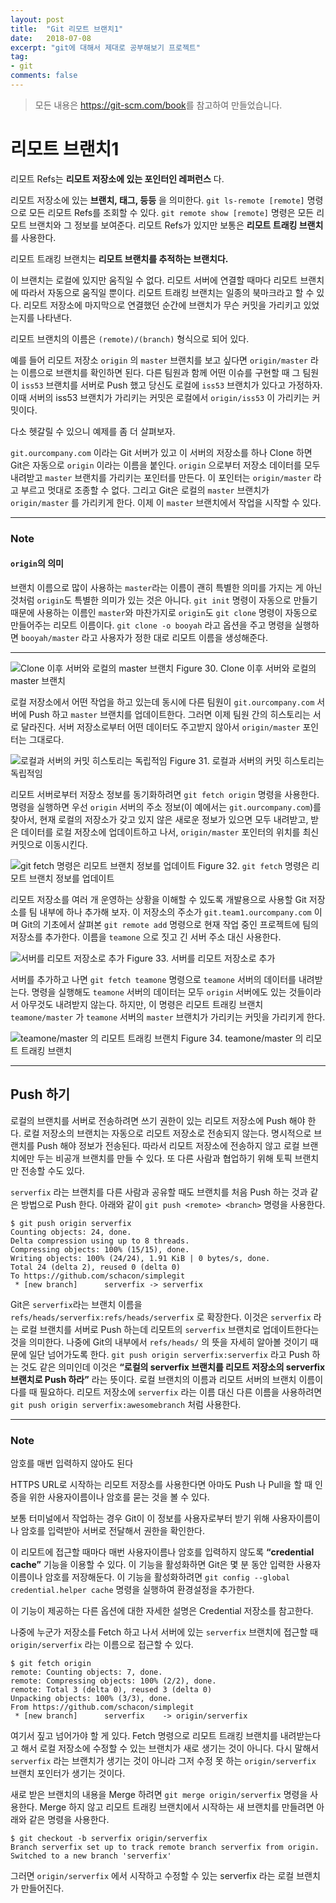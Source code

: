 ```yaml
---
layout: post
title:  "Git 리모트 브랜치1"
date:   2018-07-08
excerpt: "git에 대해서 제대로 공부해보기 프로젝트"
tag:
- git
comments: false
---
```


> 모든 내용은 <https://git-scm.com/book>를 참고하여 만들었습니다.

**리모트 브랜치1**
===

리모트 Refs는 **리모트 저장소에 있는 포인터인 레퍼런스** 다. 

리모트 저장소에 있는 **브랜치, 태그, 등등** 을 의미한다. `git ls-remote [remote]` 명령으로 모든 리모트 Refs를 조회할 수 있다. `git remote show [remote]` 명령은 모든 리모트 브랜치와 그 정보를 보여준다. 리모트 Refs가 있지만 보통은 **리모트 트래킹 브랜치**를 사용한다.

리모트 트래킹 브랜치는 **리모트 브랜치를 추적하는 브랜치다.**

이 브랜치는 로컬에 있지만 움직일 수 없다. 리모트 서버에 연결할 때마다 리모트 브랜치에 따라서 자동으로 움직일 뿐이다. 리모트 트래킹 브랜치는 일종의 북마크라고 할 수 있다. 리모트 저장소에 마지막으로 연결했던 순간에 브랜치가 무슨 커밋을 가리키고 있었는지를 나타낸다.

리모트 브랜치의 이름은 `(remote)/(branch)` 형식으로 되어 있다. 

예를 들어 리모트 저장소 `origin` 의 `master` 브랜치를 보고 싶다면 `origin/master` 라는 이름으로 브랜치를 확인하면 된다. 다른 팀원과 함께 어떤 이슈를 구현할 때 그 팀원이 `iss53` 브랜치를 서버로 Push 했고 당신도 로컬에 `iss53` 브랜치가 있다고 가정하자. 이때 서버의 iss53 브랜치가 가리키는 커밋은 로컬에서 `origin/iss53` 이 가리키는 커밋이다.

다소 헷갈릴 수 있으니 예제를 좀 더 살펴보자.

`git.ourcompany.com` 이라는 Git 서버가 있고 이 서버의 저장소를 하나 Clone 하면 Git은 자동으로 `origin` 이라는 이름을 붙인다. `origin` 으로부터 저장소 데이터를 모두 내려받고 `master` 브랜치를 가리키는 포인터를 만든다. 이 포인터는 `origin/master` 라고 부르고 멋대로 조종할 수 없다. 그리고 Git은 로컬의 `master` 브랜치가 `origin/master` 를 가리키게 한다. 이제 이 `master` 브랜치에서 작업을 시작할 수 있다.

---

### Note

#### `origin`의 의미

브랜치 이름으로 많이 사용하는 `master`라는 이름이 괜히 특별한 의미를 가지는 게 아닌 것처럼 `origin`도 특별한 의미가 있는 것은 아니다. `git init` 명령이 자동으로 만들기 때문에 사용하는 이름인 `master`와 마찬가지로 `origin`도 `git clone` 명령이 자동으로 만들어주는 리모트 이름이다. `git clone -o booyah` 라고 옵션을 주고 명령을 실행하면 `booyah/master` 라고 사용자가 정한 대로 리모트 이름을 생성해준다.

---

![Clone 이후 서버와 로컬의 master 브랜치](https://git-scm.com/book/en/v2/images/remote-branches-1.png)
Figure 30. Clone 이후 서버와 로컬의 master 브랜치

로컬 저장소에서 어떤 작업을 하고 있는데 동시에 다른 팀원이 `git.ourcompany.com` 서버에 Push 하고 `master` 브랜치를 업데이트한다. 그러면 이제 팀원 간의 히스토리는 서로 달라진다. 서버 저장소로부터 어떤 데이터도 주고받지 않아서 `origin/master` 포인터는 그대로다.

![로컬과 서버의 커밋 히스토리는 독립적임](https://git-scm.com/book/en/v2/images/remote-branches-2.png)
Figure 31. 로컬과 서버의 커밋 히스토리는 독립적임

리모트 서버로부터 저장소 정보를 동기화하려면 `git fetch origin` 명령을 사용한다. 명령을 실행하면 우선 `origin` 서버의 주소 정보(이 예에서는 `git.ourcompany.com`)를 찾아서, 현재 로컬의 저장소가 갖고 있지 않은 새로운 정보가 있으면 모두 내려받고, 받은 데이터를 로컬 저장소에 업데이트하고 나서, `origin/master` 포인터의 위치를 최신 커밋으로 이동시킨다.

![`git fetch` 명령은 리모트 브랜치 정보를 업데이트](https://git-scm.com/book/en/v2/images/remote-branches-3.png)
Figure 32. `git fetch` 명령은 리모트 브랜치 정보를 업데이트

리모트 저장소를 여러 개 운영하는 상황을 이해할 수 있도록 개발용으로 사용할 Git 저장소를 팀 내부에 하나 추가해 보자. 이 저장소의 주소가 `git.team1.ourcompany.com` 이며 Git의 기초에서 살펴본 `git remote add` 명령으로 현재 작업 중인 프로젝트에 팀의 저장소를 추가한다. 이름을 `teamone` 으로 짓고 긴 서버 주소 대신 사용한다.

![서버를 리모트 저장소로 추가](https://git-scm.com/book/en/v2/images/remote-branches-4.png)
Figure 33. 서버를 리모트 저장소로 추가

서버를 추가하고 나면 `git fetch teamone` 명령으로 `teamone` 서버의 데이터를 내려받는다. 명령을 실행해도 `teamone` 서버의 데이터는 모두 `origin` 서버에도 있는 것들이라서 아무것도 내려받지 않는다. 하지만, 이 명령은 리모트 트래킹 브랜치 `teamone/master` 가 `teamone` 서버의 `master` 브랜치가 가리키는 커밋을 가리키게 한다.

![`teamone/master` 의 리모트 트래킹 브랜치](https://git-scm.com/book/en/v2/images/remote-branches-5.png)
Figure 34. teamone/master 의 리모트 트래킹 브랜치

---

## Push 하기

로컬의 브랜치를 서버로 전송하려면 쓰기 권한이 있는 리모트 저장소에 Push 해야 한다. 로컬 저장소의 브랜치는 자동으로 리모트 저장소로 전송되지 않는다. 명시적으로 브랜치를 Push 해야 정보가 전송된다. 따라서 리모트 저장소에 전송하지 않고 로컬 브랜치에만 두는 비공개 브랜치를 만들 수 있다. 또 다른 사람과 협업하기 위해 토픽 브랜치만 전송할 수도 있다.

`serverfix` 라는 브랜치를 다른 사람과 공유할 때도 브랜치를 처음 Push 하는 것과 같은 방법으로 Push 한다. 아래와 같이 `git push <remote> <branch>` 명령을 사용한다.

```
$ git push origin serverfix
Counting objects: 24, done.
Delta compression using up to 8 threads.
Compressing objects: 100% (15/15), done.
Writing objects: 100% (24/24), 1.91 KiB | 0 bytes/s, done.
Total 24 (delta 2), reused 0 (delta 0)
To https://github.com/schacon/simplegit
 * [new branch]      serverfix -> serverfix
```

Git은 `serverfix`라는 브랜치 이름을 `refs/heads/serverfix:refs/heads/serverfix` 로 확장한다. 이것은 `serverfix` 라는 로컬 브랜치를 서버로 Push 하는데 리모트의 `serverfix` 브랜치로 업데이트한다는 것을 의미한다. 나중에 Git의 내부에서 `refs/heads/` 의 뜻을 자세히 알아볼 것이기 때문에 일단 넘어가도록 한다. `git push origin serverfix:serverfix` 라고 Push 하는 것도 같은 의미인데 이것은 **“로컬의 serverfix 브랜치를 리모트 저장소의 serverfix 브랜치로 Push 하라”** 라는 뜻이다. 로컬 브랜치의 이름과 리모트 서버의 브랜치 이름이 다를 때 필요하다. 리모트 저장소에 `serverfix` 라는 이름 대신 다른 이름을 사용하려면 `git push origin serverfix:awesomebranch` 처럼 사용한다.

---

### Note

암호를 매번 입력하지 않아도 된다

HTTPS URL로 시작하는 리모트 저장소를 사용한다면 아마도 Push 나 Pull을 할 때 인증을 위한 사용자이름이나 암호를 묻는 것을 볼 수 있다.

보통 터미널에서 작업하는 경우 Git이 이 정보를 사용자로부터 받기 위해 사용자이름이나 암호를 입력받아 서버로 전달해서 권한을 확인한다.

이 리모트에 접근할 때마다 매번 사용자이름나 암호를 입력하지 않도록 **“credential cache”** 기능을 이용할 수 있다. 이 기능을 활성화하면 Git은 몇 분 동안 입력한 사용자이름이나 암호를 저장해둔다. 이 기능을 활성화하려면 `git config --global credential.helper cache` 명령을 실행하여 환경설정을 추가한다.

이 기능이 제공하는 다른 옵션에 대한 자세한 설명은 Credential 저장소를 참고한다.

나중에 누군가 저장소를 Fetch 하고 나서 서버에 있는 `serverfix` 브랜치에 접근할 때 `origin/serverfix` 라는 이름으로 접근할 수 있다.

```
$ git fetch origin
remote: Counting objects: 7, done.
remote: Compressing objects: 100% (2/2), done.
remote: Total 3 (delta 0), reused 3 (delta 0)
Unpacking objects: 100% (3/3), done.
From https://github.com/schacon/simplegit
 * [new branch]      serverfix    -> origin/serverfix
```

여기서 짚고 넘어가야 할 게 있다. Fetch 명령으로 리모트 트래킹 브랜치를 내려받는다고 해서 로컬 저장소에 수정할 수 있는 브랜치가 새로 생기는 것이 아니다. 다시 말해서 `serverfix` 라는 브랜치가 생기는 것이 아니라 그저 수정 못 하는 `origin/serverfix` 브랜치 포인터가 생기는 것이다.

새로 받은 브랜치의 내용을 Merge 하려면 `git merge origin/serverfix` 명령을 사용한다. Merge 하지 않고 리모트 트래킹 브랜치에서 시작하는 새 브랜치를 만들려면 아래와 같은 명령을 사용한다.

```
$ git checkout -b serverfix origin/serverfix
Branch serverfix set up to track remote branch serverfix from origin.
Switched to a new branch 'serverfix'
```

그러면 `origin/serverfix` 에서 시작하고 수정할 수 있는 serverfix 라는 로컬 브랜치가 만들어진다.